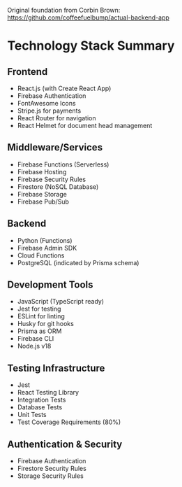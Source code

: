 Original foundation from Corbin Brown: https://github.com/coffeefuelbump/actual-backend-app


Technology Stack Summary
=====================

Frontend
--------
- React.js (with Create React App)
- Firebase Authentication
- FontAwesome Icons
- Stripe.js for payments
- React Router for navigation
- React Helmet for document head management

Middleware/Services
-----------------
- Firebase Functions (Serverless)
- Firebase Hosting
- Firebase Security Rules
- Firestore (NoSQL Database)
- Firebase Storage
- Firebase Pub/Sub

Backend
-------
- Python (Functions)
- Firebase Admin SDK
- Cloud Functions
- PostgreSQL (indicated by Prisma schema)

Development Tools
---------------
- JavaScript (TypeScript ready)
- Jest for testing
- ESLint for linting
- Husky for git hooks
- Prisma as ORM
- Firebase CLI
- Node.js v18

Testing Infrastructure
--------------------
- Jest
- React Testing Library
- Integration Tests
- Database Tests
- Unit Tests
- Test Coverage Requirements (80%)

Authentication & Security
----------------------
- Firebase Authentication
- Firestore Security Rules
- Storage Security Rules